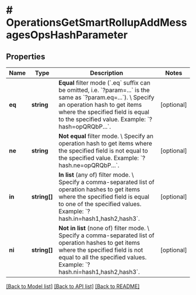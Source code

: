 # # OperationsGetSmartRollupAddMessagesOpsHashParameter

## Properties

Name | Type | Description | Notes
------------ | ------------- | ------------- | -------------
**eq** | **string** | **Equal** filter mode (&#x60;.eq&#x60; suffix can be omitted, i.e. &#x60;?param&#x3D;...&#x60; is the same as &#x60;?param.eq&#x3D;...&#x60;). \\ Specify an operation hash to get items where the specified field is equal to the specified value.  Example: &#x60;?hash&#x3D;opQRQbP...&#x60;. | [optional]
**ne** | **string** | **Not equal** filter mode. \\ Specify an operation hash to get items where the specified field is not equal to the specified value.  Example: &#x60;?hash.ne&#x3D;opQRQbP...&#x60;. | [optional]
**in** | **string[]** | **In list** (any of) filter mode. \\ Specify a comma-separated list of operation hashes to get items where the specified field is equal to one of the specified values.  Example: &#x60;?hash.in&#x3D;hash1,hash2,hash3&#x60;. | [optional]
**ni** | **string[]** | **Not in list** (none of) filter mode. \\ Specify a comma-separated list of operation hashes to get items where the specified field is not equal to all the specified values.  Example: &#x60;?hash.ni&#x3D;hash1,hash2,hash3&#x60;. | [optional]

[[Back to Model list]](../../README.md#models) [[Back to API list]](../../README.md#endpoints) [[Back to README]](../../README.md)
